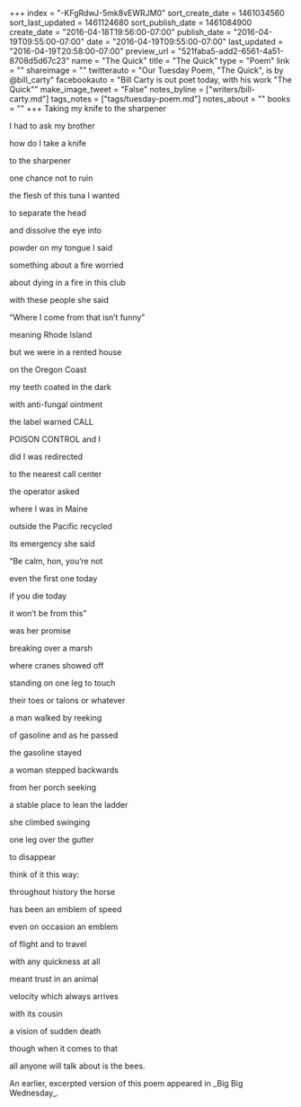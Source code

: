 +++
index = "-KFgRdwJ-5mk8vEWRJM0"
sort_create_date = 1461034560
sort_last_updated = 1461124680
sort_publish_date = 1461084900
create_date = "2016-04-18T19:56:00-07:00"
publish_date = "2016-04-19T09:55:00-07:00"
date = "2016-04-19T09:55:00-07:00"
last_updated = "2016-04-19T20:58:00-07:00"
preview_url = "521faba5-add2-6561-4a51-8708d5d67c23"
name = "The Quick"
title = "The Quick"
type = "Poem"
link = ""
shareimage = ""
twitterauto = "Our Tuesday Poem, \"The Quick\", is by @bill_carty"
facebookauto = "Bill Carty is out poet today, with his work \"The Quick\""
make_image_tweet = "False"
notes_byline = ["writers/bill-carty.md"]
tags_notes = ["tags/tuesday-poem.md"]
notes_about = ""
books = ""
+++
Taking my knife to the sharpener

I had to ask my brother

how do I take a knife

to the sharpener

one chance not to ruin

the flesh of this tuna I wanted

to separate the head

and dissolve the eye into

powder on my tongue I said

something about a fire worried

about dying in a fire in this club

with these people she said

“Where I come from that isn’t funny”

meaning Rhode Island

but we were in a rented house

on the Oregon Coast 

my teeth coated in the dark

with anti-fungal ointment

the label warned CALL

POISON CONTROL and I

did I was redirected

to the nearest call center

the operator asked

where I was in Maine

outside the Pacific recycled

its emergency she said

“Be calm, hon, you’re not

even the first one today

if you die today

it won’t be from this”

was her promise

breaking over a marsh

where cranes showed off

standing on one leg to touch

their toes or talons or whatever

a man walked by reeking

of gasoline and as he passed

the gasoline stayed

a woman stepped backwards

from her porch seeking

a stable place to lean the ladder

she climbed swinging

one leg over the gutter

to disappear

think of it this way:

throughout history the horse

has been an emblem of speed

even on occasion an emblem

of flight and to travel

with any quickness at all

meant trust in an animal

velocity which always arrives

with its cousin

a vision of sudden death

though when it comes to that

all anyone will talk about is the bees.

<div class="poem-footer">
<p>An earlier, excerpted version of this poem appeared in _Big Big Wednesday_.</p>
</div>